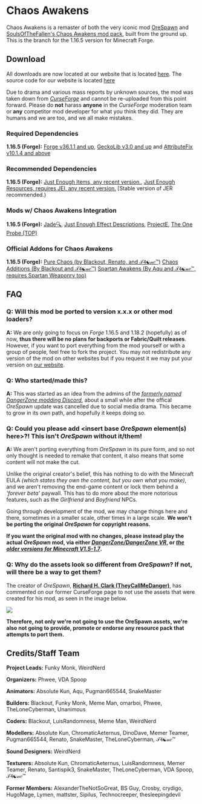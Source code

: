 # Chaos Awakens
Chaos Awakens is a remaster of both the very iconic mod [OreSpawn](https://www.orespawn.com/download/) and [SoulsOfTheFallen's Chaos Awakens mod pack](https://web.archive.org/web/20180314164908/http://www.dangerzonegame.net/mods.html), built from the ground up. This is the branch for the 1.16.5 version for Minecraft Forge.

## Download
All downloads are now located at our website that is located [here](https://chaosawakens.github.io/?#downloadsDiv). The source code for our website is located [here](https://github.com/ChaosAwakens/chaosawakens.github.io)

Due to drama and various mass reports by unknown sources, the mod was taken down from [*CurseForge*](https://www.curseforge.com/minecraft/mc-mods) and cannot be re-uploaded from this point forward. Please do **not** harass **anyone** in the *CurseForge* moderation team or **any** competitor mod developer for what you think they did. They are humans and we are too, and we all make mistakes.

### Required Dependencies
**1.16.5 (Forge):** [Forge v36.1.1 and up](https://files.minecraftforge.net/net/minecraftforge/forge/index_1.16.5.html), [GeckoLib v3.0 and up](https://www.curseforge.com/minecraft/mc-mods/geckolib/files/all?filter-game-version=1738749986%3a70886) and [AttributeFix v10.1.4 and above](https://www.curseforge.com/minecraft/mc-mods/attributefix/files/all?filter-game-version=1738749986%3a70886)
### Recommended Dependencies
**1.16.5 (Forge):** [Just Enough Items, any recent version.](https://www.curseforge.com/minecraft/mc-mods/jei/files/all?filter-game-version=2020709689%3A8203), [Just Enough Resources, requires JEI, any recent version.](https://www.curseforge.com/minecraft/mc-mods/just-enough-resources-jer/files/all?filter-game-version=2020709689%3A8203) [Stable version of JER recommended.)

### Mods w/ Chaos Awakens Integration
**1.16.5 (Forge):**  [Jade🔍](https://www.curseforge.com/minecraft/mc-mods/jade/files/all), [Just Enough Effect Descriptions](https://www.curseforge.com/minecraft/mc-mods/just-enough-effect-descriptions-jeed/files/all), [ProjectE](https://www.curseforge.com/minecraft/mc-mods/projecte/files/all), [The One Probe (TOP)](https://www.curseforge.com/minecraft/mc-mods/the-one-probe/files/all)

### Official Addons for Chaos Awakens

**1.16.5 (Forge):** [Pure Chaos (by Blackout, Renato, and 𝒯𝟦☯𝓃𝑒™)](https://revstudios.cf/mods/pure-chaos/) [Chaos Additions (By Blackout and 𝒯𝟦☯𝓃𝑒™)](https://blackout03.github.io/mods/chaos-additions.html) [Spartan Awakens (By Aqu and 𝒯𝟦☯𝓃𝑒™, requires Spartan Weaponry too)](https://modrinth.com/mod/spartanawakens)

## FAQ
### Q: Will this mod be ported to version x.x.x or other mod loaders?
**A:** We are only going to focus on *Forge* 1.16.5 and 1.18.2 (hopefully) as of now, **thus there will be no plans for backports or Fabric/Quilt releases**. However, if you want to port everything from the mod yourself or with a group of people, feel free to fork the project. You may not redistribute any version of the mod on other websites but if you request it we may put your version on [our website](https://chaosawakens.github.io/?#downloadsDiv).

### Q: Who started/made this?
**A:** This was started as an idea from the admins of the [*formerly named DangerZone modding Discord*](https://discord.gg/hs6FJEDtMd), about a small while after the offical *OreSpawn* update was cancelled due to social media drama. This became to grow in its own path, and hopefully it keeps doing so.

### Q: Could you please add \<insert base *OreSpawn* element(s) here\>?! This isn't *OreSpawn* without it/them!
**A:** We aren't porting everything from *OreSpawn* in its pure form, and so not only thought is needed to remake that content, it also means that some content will not make the cut.

Unlike the original creator's belief, this has nothing to do with the Minecraft EULA *(which states they own the content, but you own what you make)*, and we aren't removing the end-game content or lock them behind a *'forever beta'* paywall. This has to do more about the more notorious features, such as the *Girlfriend* and *Boyfriend* NPCs.

Going through development of the mod, we may change things here and there, sometimes in a smaller scale, other times in a large scale. __We won't be porting the original *OreSpawn* for copyright reasons.__

__If you want the original mod with no changes, please instead play the actual *OreSpawn* mod, via either [*DangerZone/DangerZone VR*](https://www.orespawn.com/download/), or [*the older versions for Minecraft V1.5-1.7*](https://dangerzone-archive.weebly.com/orespawn.html).__

### Q: Why do the assets look so different from *OreSpawn*? If not, will there be a way to get them?
The creator of *OreSpawn*, [**Richard H. Clark (TheyCallMeDanger)**](https://www.youtube.com/channel/UC_Tsf31uosncmWCICYO52Dw), has commented on our former CurseForge page to not use the assets that were created for his mod, as seen in the image below.

![](https://cdn.discordapp.com/attachments/836006424781914154/846513645580189706/unknown.png)

**Therefore, not only we're not going to use the OreSpawn assets, we're also not going to provide, promote or endorse any resource pack that attempts to port them.**

## Credits/Staff Team
**Project Leads:** Funky Monk, WeirdNerd

**Organizers:** Phwee, VDA Spoop

**Animators:** Absolute Kun, Aqu, Pugman665544, SnakeMaster

**Builders:** Blackout, Funky Monk, Meme Man, omarboi, Phwee, TheLoneCyberman, Unanimous

**Coders:** Blackout, LuisRandomness, Meme Man, WeirdNerd

**Modellers:** Absolute Kun, ChromaticAeternus, DinoDave, Memer Teamer, Pugman665544, Renato, SnakeMaster, TheLoneCyberman, 𝒯𝟦☯𝓃𝑒™

**Sound Designers:** WeirdNerd

**Texturers:** Absolute Kun, ChromaticAeternus, LuisRandomness, Memer Teamer, Renato, Santispik3, SnakeMaster, TheLoneCyberman, VDA Spoop, 𝒯𝟦☯𝓃𝑒™

**Former Members:** AlexanderTheNotSoGreat, BS Guy, Crosby, crydigo, HugoMage, Lymen, mattster, Sipilus, Technocreeper, thesleepingdevil
